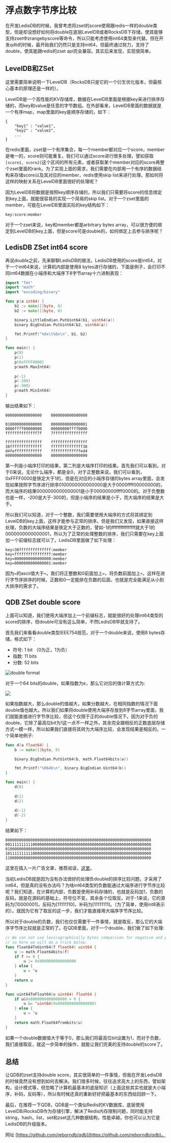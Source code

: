 # 浮点数字节序比较

在开发LedisDB的时候，我曾考虑将zset的score使用跟redis一样的double类型，但是却没想好如何将double在底层LevelDB或者RocksDB下存储，使其能够支持zset中zrangebyscore等命令，所以只能考虑使用int64类型来代替。但在开发qdb的时候，最开始我们仍然只是支持int64，但最终通过努力，支持了double，使其能跟redis的zset api完全兼容。其实后来发现，实现很简单。

## LevelDB和ZSet

这里需要简单说明一下LevelDB（RocksDB只是它的一个衍生优化版本，但最核心基本的原理还是一样的）。

LevelDB是一个高性能的KV存储库，数据在LevelDB里面是根据key来进行排序存储的，而key和value是任意的字节数组。在外部看来，LevelDB里面的数据就是一个有序map，map里面的key是顺序存储的，如下：

```
{
	"key1" : "value1",
	"key2" : "value2",
	...
}
```

在redis里面，zset是一个有序集合，每一个member都对应一个score，member是唯一的，score则可能重复。我们可以通过score进行很多处理，譬如获取`[score1, score2]`这个区间的所有元素，或者获取某个member对应的score再整个zset里面的rank。为了实现上面的需求，我们需要在内部用一个有序的数据结构来存储score以及其对应的member，redis使用skip list来进行处理，那如何将这样的映射关系在LevelDB里面很好的处理呢？

因为LevelDB将数据是按照key顺序存储的，所以我们只需要将score的信息绑定到key上面，就能很容易的实现一个简易的skip list。对于一个zset里面的member，可能在LevelDB里面实际的key结构如下：

`key:score:member` 

对于一个zset来说，key和member都是arbitrary bytes array，可以很方便的绑定到LevelDB的key上面，但是score可是double的，如何绑定上去参与排序呢？


## LedisDB ZSet int64 score

再说double之前，先来聊聊LedisDB的做法，LedisDB使用的score是int64，对于一个int64来说，计算机内部是使用8 bytes进行存储的，下面是例子，会打印不同int64数据在小端序和大端序下8字节array十六进制表现：

```go
import "fmt"
import "math"
import "encoding/binary"

func p(a int64) {
    b1 := make([]byte, 8)
    b2 := make([]byte, 8)

    binary.LittleEndian.PutUint64(b1, uint64(a))
    binary.BigEndian.PutUint64(b2, uint64(a))

    fmt.Printf("%0x\t%0x\n", b1, b2)
}

func main() {
	p(0)
	p(1)
	p(0xFFFF0000)
	p(math.MaxInt64)
	
	p(-1)
	p(-200)
	p(-300)
	p(math.MinInt64)
}
```

输出结果如下：

```
0000000000000000    0000000000000000

0100000000000000    0000000000000001
0000ffff00000000    00000000ffff0000
ffffffffffffff7f    7fffffffffffffff

ffffffffffffffff    ffffffffffffffff
38ffffffffffffff    ffffffffffffff38
d4feffffffffffff    fffffffffffffed4
0000000000000080    8000000000000000
```

第一列是小端序打印的结果，第二列是大端序打印的结果。首先我们可以看到，对于0来说，无论什么端序，都是全0，对于正整数来说，我们可以看到，0xFFFF0000是铁定大于1的，但是在对应的小端序存储的bytes array里面，会发现如果按照字节序进行排序0100000000000000是大于0000ffff00000000的，而大端序的结果0000000000000001是小于00000000ffff0000的。对于负整数也是一样，-200是大于-300的，但是小端序的结果是小于，而大端序的结果是大于。

所以我们可以知道，对于一个整数，我们需要使用大端序的方式将其绑定到LevelDB的key上面，这样才能参与正常的排序。但是我们又发现，如果直接这样处理，负数的大端序结果是铁定大于正数的，譬如-1的ffffffffffffffff就大于1的0000000000000001，所以为了正常的处理整数的排序，我们只需要在key上面加一个前缀标志就可以了。LedisDB里面做了如下处理：

```
key<38ffffffffffffff:member
key<ffffffffffffffff:member
key=0000000000000000:member
key=0000000000000001:member
```

因为`=`的ascii值大于`<`，我们将正整数和0前面加上`=`，将负数前面加上`<`，这样在进行字节序排序的时候，正数和0一定能排在负数的后面，也就是完全能满足从小到大排序的需求了。

## QDB ZSet double score

上面可以知道，我们使用大端序加上一个前缀标志，就能很好的处理int64类型的score的排序，但double可没有这么简单，不然LedisDB早就支持了。

首先我们来看看double类型IEEE754规范，对于一个double来说，使用8 bytes存储，格式如下：

+ 符号: 1 bit （0为正，1为负）
+ 指数: 11 bits
+ 分数: 52 bits


![double format](http://upload.wikimedia.org/wikipedia/commons/thumb/a/a9/IEEE_754_Double_Floating_Point_Format.svg/1236px-IEEE_754_Double_Floating_Point_Format.svg.png)

对于一个64 bits的double，如果指数为e，那么它对应的值计算方式为:

![](http://upload.wikimedia.org/math/9/7/c/97c7aee4ad33a9763c30f49628648779.png)

如果指数越大，那么double的值越大，如果分数越大，在相同指数的情况下面double值也越大。所以我们如果将double使用大端序存放到8字节array里面，我们就能直接进行字节序比较，但这个仅限于正的double情况下。因为对于负的double，它除了最高位bit为1这一点不一样之外，其余完全跟相反的正数底层存储方式一模一样，所以如果我们直接将其转为大端序比较，会发现结果是相反的。一个简单地例子:

```go
func d(a float64) {
    b := make([]byte, 8)

    binary.BigEndian.PutUint64(b, math.Float64bits(a))

    fmt.Printf("%064b\n", binary.BigEndian.Uint64(b))
}

func main() {
	d(0)
	
	d(1)
	d(2)
	
	d(-1)
	d(-2)
}
```

结果如下：

```
0000000000000000000000000000000000000000000000000000000000000000
0011111111110000000000000000000000000000000000000000000000000000
0100000000000000000000000000000000000000000000000000000000000000
1011111111110000000000000000000000000000000000000000000000000000
1100000000000000000000000000000000000000000000000000000000000000
```

这里在插入一片广告文章，推荐阅读，[这里](http://www.cygnus-software.com/papers/comparingfloats/comparingfloats.htm)。

当初LedisDB就是因为没有办法很好的处理负double的排序比较问题，才采用了int64，但是真的没有办法吗？为啥int64类型的负数能通过大端序进行字节序比较呢？我们知道，在计算机内部，负数是使用补码存储的，也就是反码加1，负数的反码，就是在源码的基础上，符号位不变，其余各个位取反。对于-1来说，它的源码为[10000001]，反码为[11111110]，补码为[11111111]。（为了简单，使用int8表示的）。就因为它有了取反的这一步，我们才能直接用大端序字节序比较。

所以对于double的负数，我们也仅仅需要干一件事情，就是取反，那么它的大端序字节序比较就是正常的了。在QDB里面，对于一个double，我们做了如下处理:

```go
// We can not use lexicographically bytes comparison for negative and positive float directly.
// so here we will do a trick below.
func float64ToUint64(f float64) uint64 {
	u := math.Float64bits(f)
	if f >= 0 {
		u |= 0x8000000000000000
	} else {
		u = ^u
	}
	return u
}

func uint64ToFloat64(u uint64) float64 {
	if u&0x8000000000000000 > 0 {
		u &= ^uint64(0x8000000000000000)
	} else {
		u = ^u
	}
	return math.Float64frombits(u)
}
```

如果一个double数据值大于等于0，那么我们将最高位bit设置为1，而对于负数，我们直接取反，就这一步简单的操作，就能让我们完美的支持double的score了。

## 总结

让QDB的zset支持double score，其实很简单的一件事情，但我在开发LedisDB的时候竟然没有想到如何去解决。我们很多时候，往往追求高大上的东西，譬如架构，设计模式等，但忽略了计算机最基本的底层知识（上面这些其实也就是大小端序，补码，反码等），所以有时候还真的重新好好把最基本的东西给回顾一下。

最后，在推荐一下QDB，QDB是一个类似Redis的KV数据库，底层使用LevelDB/RocksDB作为存储引擎，解决了Redis内存限制问题，同时能支持string，hash，list，set和zset这几种数据结构，性能卓越，你也可以认为它是LedisDB的升级版本。

网址 [https://github.com/reborndb/qdb](https://github.com/reborndb/qdb)。